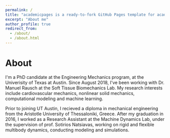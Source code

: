 ```yaml
---
permalink: /
title: "academicpages is a ready-to-fork GitHub Pages template for academic personal websites"
excerpt: "About me"
author_profile: true
redirect_from: 
  - /about/
  - /about.html
---
```


About
======
I'm a PhD candidate at the Engineering Mechanics program, at the Univerisity of Texas at Austin. Since August 2018, I've been working with Dr. Manuel Rausch at the Soft Tissue Biomechanics Lab. My research interests include cardiovascular mechanics, nonlinear solid mechanics, computational modeling and machine learning.

Prior to joining UT Austin, I recieved a diploma in mechanical engineering from the Aristotle University of Thessaloniki, Greece. After my graduation in 2016, I worked as a Research Assistant at the Machine Dynamics Lab, under the supervision of prof. Sotirios Natsiavas, working on rigid and flexible multibody dynamics, conducting modeling and simulations.